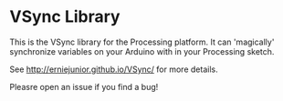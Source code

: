 VSync Library
=========

This is the VSync library for the Processing platform. It can 'magically' synchronize variables on your Arduino with in your Processing sketch.

See http://erniejunior.github.io/VSync/ for more details.

Pleasre open an issue if you find a bug!
